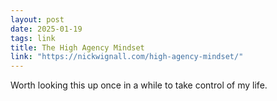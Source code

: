 ```yaml
---
layout: post
date: 2025-01-19
tags: link
title: The High Agency Mindset
link: "https://nickwignall.com/high-agency-mindset/"
---
```


Worth looking this up once in a while to take control of my life.